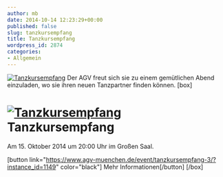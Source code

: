 ```yaml
---
author: mb
date: 2014-10-14 12:23:29+00:00
published: false
slug: tanzkursempfang
title: Tanzkursempfang
wordpress_id: 2874
categories:
- Allgemein
---
```


[![Tanzkursempfang](https://www.agv-muenchen.de/wp-content/uploads/2012/11/Tänzer-e1352044273354.jpg)](https://www.agv-muenchen.de/event/tanzkursempfang-3/?instance_id=1149)
Der AGV freut sich sie zu einem gemütlichen Abend einzuladen, wo sie ihren neuen Tanzpartner finden können.
[box]

# [![Tanzkursempfang](https://www.agv-muenchen.de/wp-content/uploads/2012/11/Tänzer-e1352044273354.jpg)](https://www.agv-muenchen.de/event/tanzkursempfang-3/?instance_id=1149)Tanzkursempfang

Am 15. Oktober 2014 um 20:00 Uhr im Großen Saal.

[button link="https://www.agv-muenchen.de/event/tanzkursempfang-3/?instance_id=1149" color="black"] Mehr Informationen[/button]
[/box]
